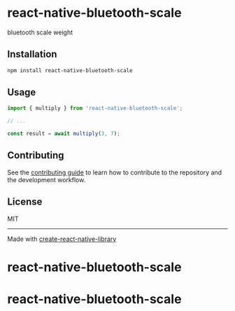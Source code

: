 # react-native-bluetooth-scale

bluetooth scale weight

## Installation

```sh
npm install react-native-bluetooth-scale
```

## Usage

```js
import { multiply } from 'react-native-bluetooth-scale';

// ...

const result = await multiply(3, 7);
```

## Contributing

See the [contributing guide](CONTRIBUTING.md) to learn how to contribute to the repository and the development workflow.

## License

MIT

---

Made with [create-react-native-library](https://github.com/callstack/react-native-builder-bob)
# react-native-bluetooth-scale
# react-native-bluetooth-scale

